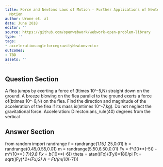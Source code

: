 ```yaml
---
title: Force and Newtons Laws of Motion - Further Applications of Newtons Laws of
  Motion
author: Urone et. al
date: June 2018
editor: ''
source: https://github.com/openwebwork/webwork-open-problem-library
type: ''
tags:
- accelerationangleforcegravityNewtonvector
outcomes:
- TBD
assets: ''
---
```


## Question Section 

A flea jumps by exerting a force of (ftimes 10^-5,N) straight down on the ground. A breeze blowing on the flea parallel to the ground exerts a force of(btimes 10^-6,N) on the flea. Find the direction and magnitude of the acceleration of the flea if its mass is(mtimes 10^-7,kg). Do not neglect the gravitational force.
Acceleration:
Directon:ans_rule(40) degrees from the vertical



## Answer Section

from random import randrange
f = randrange(1.15,1.25,0.01)
b = randrange(0.45,0.55,0.01)
m = randrange(5.50,6.50,0.01)
Fy = f*(10**(-5)) - m*(10**(-7))*9.8
Fx = b*(10**(-6))
theta = atan((Fx)/(Fy))*180/pi
Ft = sqrt((Fy)**2+(Fx)**2)
A = Ft/(m*(10**(-7)))